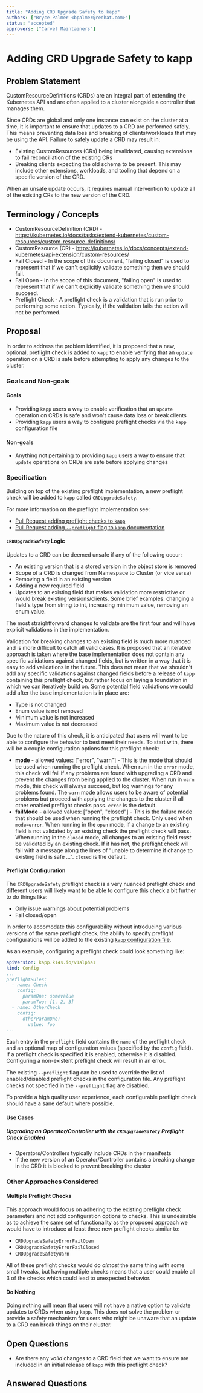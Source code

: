 ```yaml
---
title: "Adding CRD Upgrade Safety to kapp"
authors: ["Bryce Palmer <bpalmer@redhat.com>"]
status: "accepted"
approvers: ["Carvel Maintainers"]
---
```


# Adding CRD Upgrade Safety to kapp

## Problem Statement

CustomResourceDefinitions (CRDs) are an integral part of extending the Kubernetes API and are often applied to a cluster alongside a controller that manages them.

Since CRDs are global and only one instance can exist on the cluster at a time, it is important to ensure that updates to a CRD are performed safely.
This means preventing data loss and breaking of clients/workloads that may be using the API.
Failure to safely update a CRD may result in:

- Existing CustomResources (CRs) being invalidated, causing extensions to fail reconciliation of the existing CRs
- Breaking clients expecting the old schema to be present. This may include other extensions, workloads, and tooling that depend on a specific version of the CRD.

When an unsafe update occurs, it requires manual intervention to update all of the existing CRs to the new version of the CRD.

## Terminology / Concepts

- CustomResourceDefinition (CRD) - https://kubernetes.io/docs/tasks/extend-kubernetes/custom-resources/custom-resource-definitions/
- CustomResource (CR) - https://kubernetes.io/docs/concepts/extend-kubernetes/api-extension/custom-resources/
- Fail Closed - In the scope of this document, "failing closed" is used to represent that if we can't explicitly validate something then we should fail.
- Fail Open - In the scope of this document, "failing open" is used to represent that if we can't explicitly validate something then we should succeed.
- Preflight Check - A preflight check is a validation that is run prior to performing some action. Typically, if the validation fails the action will not be performed.

## Proposal

In order to address the problem identified, it is proposed that a new, optional, preflight check is added to `kapp` to enable verifying that an `update` operation on a CRD is safe before attempting to apply any changes to the cluster.

### Goals and Non-goals

#### Goals

- Providing `kapp` users a way to enable verification that an `update` operation on CRDs is safe and won't cause data loss or break clients
- Providing `kapp` users a way to configure preflight checks via the `kapp` configuration file

#### Non-goals

- Anything not pertaining to providing `kapp` users a way to ensure that `update` operations on CRDs are safe before applying changes

### Specification

Building on top of the existing preflight implementation, a new preflight check will be added to `kapp` called `CRDUpgradeSafety`.

For more information on the preflight implementation see:

- [Pull Request adding preflight checks to `kapp`](https://github.com/carvel-dev/kapp/pull/887)
- [Pull Request adding `--preflight` flag to `kapp` documentation](https://github.com/carvel-dev/carvel/pull/726)

#### `CRDUpgradeSafety` Logic

Updates to a CRD can be deemed unsafe if any of the following occur:

- An existing version that is a stored version in the object store is removed
- Scope of a CRD is changed from Namespace to Cluster (or vice versa)
- Removing a field in an existing version
- Adding a new required field
- Updates to an existing field that makes validation more restrictive or would break existing versions/clients. Some brief examples: changing a field's type from string to int, increasing minimum value, removing an enum value.

The most straightforward changes to validate are the first four and will have explicit validations in the implementation.

Validation for breaking changes to an existing field is much more nuanced and is more difficult to catch all valid cases.
It is proposed that an iterative approach is taken where the base implementation does not contain any specific validations against changed fields, but is written in a way that it is easy to add validations in the future.
This does not mean that we shouldn't add any specific validations against changed fields before a release of `kapp` containing this preflight check, but rather focus on laying a foundation in which we can iteratively build on.
Some potential field validations we could add after the base implementation is in place are:

- Type is not changed
- Enum value is not removed
- Minimum value is not increased
- Maximum value is not decreased

Due to the nature of this check, it is anticipated that users will want to be able to configure the behavior to best meet their needs. To start with, there will be a couple configuration options for this preflight check:

- **mode** - allowed values: ["error", "warn"] - This is the mode that should be used when running the preflight check. When run in the `error` mode, this check will fail if any problems are found with upgrading a CRD and prevent the changes from being applied to the cluster. When run in `warn` mode, this check will always succeed, but log warnings for any problems found. The `warn` mode allows users to be aware of potential problems but proceed with applying the changes to the cluster if all other enabled preflight checks pass. `error` is the default.
- **failMode** - allowed values: ["open", "closed"] - This is the failure mode that should be used when running the preflight check. Only used when `mode=error`. When running in the `open` mode, if a change to an existing field is not validated by an existing check the preflight check will pass. When running in the `closed` mode, all changes to an existing field _must_ be validated by an existing check. If it has not, the preflight check will fail with a message along the lines of "unable to determine if change to existing field is safe ...". `closed` is the default.

#### Preflight Configuration

The `CRDUpgradeSafety` preflight check is a very nuanced preflight check and different users will likely want to be able to configure this check a bit further to do things like:

- Only issue warnings about potential problems
- Fail closed/open

In order to accomodate this configurability without introducing various versions of the same preflight check, the ability to specify preflight configurations will be added to the existing [`kapp` configuration file](https://carvel.dev/kapp/docs/v0.60.x/config/).

As an example, configuring a preflight check could look something like:

```yaml
apiVersion: kapp.k14s.io/v1alpha1
kind: Config
...
preflightRules:
  - name: Check
    config:
      paramOne: somevalue
      paramTwo: [1, 2, 3]
  - name: OtherCheck
    config:
      otherParamOne:
        value: foo
...
```

Each entry in the `preflight` field contains the `name` of the preflight check and an optional map of configuration values (specified by the `config` field).
If a preflight check is specified it is enabled, otherwise it is disabled.
Configuring a non-existent preflight check will result in an error.

The existing `--preflight` flag can be used to override the list of enabled/disabled preflight checks in the configuration file.
Any preflight checks not specified in the `--preflight` flag are disabled.

To provide a high quality user experience, each configurable preflight check should have a sane default where possible.

#### Use Cases

##### Upgrading an Operator/Controller with the `CRDUpgradeSafety` Preflight Check Enabled

- Operators/Controllers typically include CRDs in their manifests
- If the new version of an Operator/Controller contains a breaking change in the CRD it is blocked to prevent breaking the cluster

### Other Approaches Considered

#### Multiple Preflight Checks

This approach would focus on adhering to the existing preflight check parameters and not add configuration options to checks. This is undesirable as to achieve the same set of functionality as the proposed approach we would have to introduce at least three new preflight checks similar to:

- `CRDUpgradeSafetyErrorFailOpen`
- `CRDUpgradeSafetyErrorFailClosed`
- `CRDUpgradeSafetyWarn`

All of these preflight checks would do _almost_ the same thing with some small tweaks, but having multiple checks means that a user could enable all 3 of the checks which could lead to unexpected behavior.

#### Do Nothing

Doing nothing will mean that users will not have a native option to validate updates to CRDs when using `kapp`. This does not solve the problem or provide a safety mechanism for users who might be unaware that an update to a CRD can break things on their cluster.

## Open Questions

- Are there any _valid_ changes to a CRD field that we want to ensure are included in an initial release of `kapp` with this preflight check?

## Answered Questions
